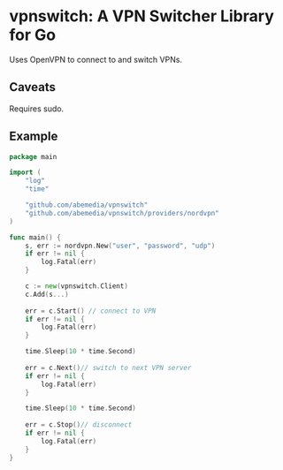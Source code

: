 # vpnswitch: A VPN Switcher Library for Go

Uses OpenVPN to connect to and switch VPNs.

## Caveats

Requires sudo.

## Example

```go
package main

import (
	"log"
	"time"

	"github.com/abemedia/vpnswitch"
	"github.com/abemedia/vpnswitch/providers/nordvpn"
)

func main() {
	s, err := nordvpn.New("user", "password", "udp")
	if err != nil {
		log.Fatal(err)
	}

	c := new(vpnswitch.Client)
	c.Add(s...)
    
	err = c.Start() // connect to VPN
	if err != nil {
		log.Fatal(err)
	}

	time.Sleep(10 * time.Second)
    
	err = c.Next()// switch to next VPN server
	if err != nil {
		log.Fatal(err)
	}

	time.Sleep(10 * time.Second)
    
	err = c.Stop()// disconnect
	if err != nil {
		log.Fatal(err)
	}
}
```
